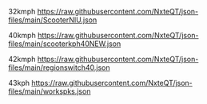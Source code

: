 32kmph
https://raw.githubusercontent.com/NxteQT/json-files/main/ScooterNIU.json

40kmph
https://raw.githubusercontent.com/NxteQT/json-files/main/scooterkph40NEW.json

42kmph 
https://raw.githubusercontent.com/NxteQT/json-files/main/regionswitch40.json

43kph
https://raw.githubusercontent.com/NxteQT/json-files/main/workspks.json
